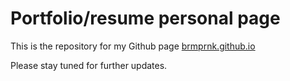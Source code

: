 # Portfolio/resume personal page
<!-- insert badges here -->
This is the repository for my Github page [brmprnk.github.io](https://brmprnk.github.io)

Please stay tuned for further updates.

